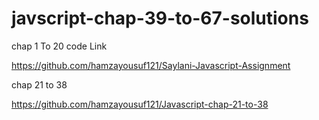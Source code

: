 # javscript-chap-39-to-67-solutions
chap 1 To 20 code Link

https://github.com/hamzayousuf121/Saylani-Javascript-Assignment

chap 21 to 38

https://github.com/hamzayousuf121/Javascript-chap-21-to-38

